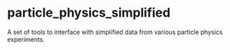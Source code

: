 # particle_physics_simplified
A set of tools to interface with simplified data from various particle physics experiments. 
